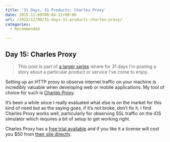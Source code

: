 ```yaml
---
title: '31 Days, 31 Products: Charles Proxy'
date: 2015-12-09T00:04:11+00:00
url: /2015/12/08/31-days-31-products-charles-proxy/
categories:
  - Recommended

---
```

## Day 15: Charles Proxy

> This post is part of [a larger series][1] where for 31 days I&#8217;m posting a story about a particular product or service I&#8217;ve come to enjoy.

Setting up an HTTP proxy to observe internet traffic on your machine is incredibly valuable when developing web or mobile applications. My tool of choice for such is [Charles Proxy][2].

It&#8217;s been a while since I really evaluated what else is on the market for this kind of need but as the saying goes, if it&#8217;s not broke, don&#8217;t fix it. I find Charles Proxy works well, particularly for observing SSL traffic on the iOS simulator which requires a bit of setup to get working right.

Charles Proxy has a [free trial available][3] and if you like it a license will cost you $50 from [their site directly][4].

 [1]: http://mikezornek.com/2015/11/24/31-days-31-products-launch-post/
 [2]: https://www.charlesproxy.com
 [3]: https://www.charlesproxy.com/download/
 [4]: https://www.charlesproxy.com/buy/